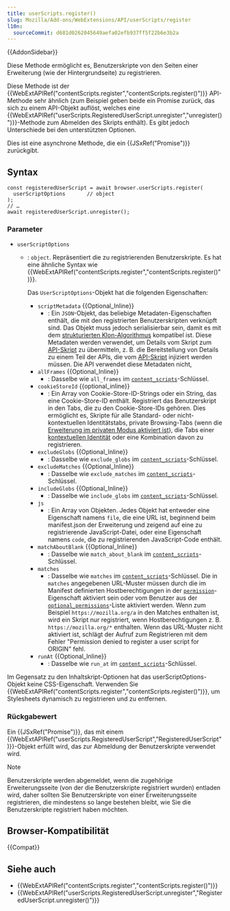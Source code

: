 ```yaml
---
title: userScripts.register()
slug: Mozilla/Add-ons/WebExtensions/API/userScripts/register
l10n:
  sourceCommit: d681d0262045649aefa02efb937ff5f22b6e3b2a
---
```


{{AddonSidebar}}

Diese Methode ermöglicht es, Benutzerskripte von den Seiten einer Erweiterung (wie der Hintergrundseite) zu registrieren.

Diese Methode ist der {{WebExtAPIRef("contentScripts.register","contentScripts.register()")}} API-Methode sehr ähnlich (zum Beispiel geben beide ein Promise zurück, das sich zu einem API-Objekt auflöst, welches eine {{WebExtAPIRef("userScripts.RegisteredUserScript.unregister","unregister()")}}-Methode zum Abmelden des Skripts enthält). Es gibt jedoch Unterschiede bei den unterstützten Optionen.

Dies ist eine asynchrone Methode, die ein {{JSxRef("Promise")}} zurückgibt.

## Syntax

```js-nolint
const registeredUserScript = await browser.userScripts.register(
  userScriptOptions       // object
);
// …
await registeredUserScript.unregister();
```

### Parameter

- `userScriptOptions`

  - : `object`. Repräsentiert die zu registrierenden Benutzerskripte. Es hat eine ähnliche Syntax wie {{WebExtAPIRef("contentScripts.register","contentScripts.register()")}}.

    Das `UserScriptOptions`-Objekt hat die folgenden Eigenschaften:

    - `scriptMetadata` {{Optional_Inline}}
      - : Ein `JSON`-Objekt, das beliebige Metadaten-Eigenschaften enthält, die mit den registrierten Benutzerskripten verknüpft sind. Das Objekt muss jedoch serialisierbar sein, damit es mit dem [strukturierten Klon-Algorithmus](/de/docs/Web/API/Web_Workers_API/Structured_clone_algorithm) kompatibel ist. Diese Metadaten werden verwendet, um Details vom Skript zum [API-Skript](/de/docs/Mozilla/Add-ons/WebExtensions/manifest.json/user_scripts) zu übermitteln, z. B. die Bereitstellung von Details zu einem Teil der APIs, die vom [API-Skript](/de/docs/Mozilla/Add-ons/WebExtensions/manifest.json/user_scripts) injiziert werden müssen. Die API verwendet diese Metadaten nicht,
    - `allFrames` {{Optional_Inline}}
      - : Dasselbe wie `all_frames` im [`content_scripts`](/de/docs/Mozilla/Add-ons/WebExtensions/manifest.json/content_scripts)-Schlüssel.
    - `cookieStoreId` {{optional_inline}}
      - : Ein Array von Cookie-Store-ID-Strings oder ein String, das eine Cookie-Store-ID enthält. Registriert das Benutzerskript in den Tabs, die zu den Cookie-Store-IDs gehören. Dies ermöglicht es, Skripte für alle Standard- oder nicht-kontextuellen Identitätstabs, private Browsing-Tabs (wenn die [Erweiterung im privaten Modus aktiviert ist](https://support.mozilla.org/de/kb/erweiterungen-im-privaten-modus)), die Tabs einer [kontextuellen Identität](/de/docs/Mozilla/Add-ons/WebExtensions/Work_with_contextual_identities) oder eine Kombination davon zu registrieren.
    - `excludeGlobs` {{Optional_Inline}}
      - : Dasselbe wie `exclude_globs` im [`content_scripts`](/de/docs/Mozilla/Add-ons/WebExtensions/manifest.json/content_scripts)-Schlüssel.
    - `excludeMatches` {{Optional_Inline}}
      - : Dasselbe wie `exclude_matches` im [`content_scripts`](/de/docs/Mozilla/Add-ons/WebExtensions/manifest.json/content_scripts)-Schlüssel.
    - `includeGlobs` {{Optional_Inline}}
      - : Dasselbe wie `include_globs` im [`content_scripts`](/de/docs/Mozilla/Add-ons/WebExtensions/manifest.json/content_scripts)-Schlüssel.
    - `js`
      - : Ein Array von Objekten. Jedes Objekt hat entweder eine Eigenschaft namens `file`, die eine URL ist, beginnend beim manifest.json der Erweiterung und zeigend auf eine zu registrierende JavaScript-Datei, oder eine Eigenschaft namens `code`, die zu registrierenden JavaScript-Code enthält.
    - `matchAboutBlank` {{Optional_Inline}}
      - : Dasselbe wie `match_about_blank` im [`content_scripts`](/de/docs/Mozilla/Add-ons/WebExtensions/manifest.json/content_scripts)-Schlüssel.
    - `matches`
      - : Dasselbe wie `matches` im [`content_scripts`](/de/docs/Mozilla/Add-ons/WebExtensions/manifest.json/content_scripts)-Schlüssel.
        Die in `matches` angegebenen URL-Muster müssen durch die im Manifest definierten Hostberechtigungen in der [`permission`](/de/docs/Mozilla/Add-ons/WebExtensions/manifest.json/permissions)-Eigenschaft aktiviert sein oder vom Benutzer aus der [`optional_permissions`](/de/docs/Mozilla/Add-ons/WebExtensions/manifest.json/optional_permissions)-Liste aktiviert werden. Wenn zum Beispiel `https://mozilla.org/a` in den Matches enthalten ist, wird ein Skript nur registriert, wenn Hostberechtigungen z. B. `https://mozilla.org/*` enthalten. Wenn das URL-Muster nicht aktiviert ist, schlägt der Aufruf zum Registrieren mit dem Fehler "Permission denied to register a user script for ORIGIN" fehl.
    - `runAt` {{Optional_Inline}}
      - : Dasselbe wie `run_at` im [`content_scripts`](/de/docs/Mozilla/Add-ons/WebExtensions/manifest.json/content_scripts)-Schlüssel.

Im Gegensatz zu den Inhaltskript-Optionen hat das userScriptOptions-Objekt keine CSS-Eigenschaft. Verwenden Sie {{WebExtAPIRef("contentScripts.register","contentScripts.register()")}}, um Stylesheets dynamisch zu registrieren und zu entfernen.

### Rückgabewert

Ein {{JSxRef("Promise")}}, das mit einem {{WebExtAPIRef("userScripts.RegisteredUserScript","RegisteredUserScript")}}-Objekt erfüllt wird, das zur Abmeldung der Benutzerskripte verwendet wird.

> [!NOTE]
> Benutzerskripte werden abgemeldet, wenn die zugehörige Erweiterungsseite (von der die Benutzerskripte registriert wurden) entladen wird, daher sollten Sie Benutzerskripte von einer Erweiterungsseite registrieren, die mindestens so lange bestehen bleibt, wie Sie die Benutzerskripte registriert haben möchten.

## Browser-Kompatibilität

{{Compat}}

## Siehe auch

- {{WebExtAPIRef("contentScripts.register","contentScripts.register()")}}
- {{WebExtAPIRef("userScripts.RegisteredUserScript.unregister","RegisteredUserScript.unregister()")}}
